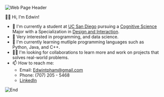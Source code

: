 ![Web Page Header](https://res.cloudinary.com/practicaldev/image/fetch/s--XURexv5l--/c_imagga_scale,f_auto,fl_progressive,h_420,q_auto,w_1000/https://dev-to-uploads.s3.amazonaws.com/i/w0tci0oyztfaduazx54s.png)

👋🏼 Hi, I’m Edwin!
- 🔬 I'm currently a student at [UC San Diego](ucsd.edu) pursuing a [Cognitive Science](https://cogsci.ucsd.edu) Major with a Specialization in [Design and Interaction](https://cogsci.ucsd.edu/undergraduates/major/design-interaction.html).
- 👀 Very interested in programming, and data science.
- 🌱 I'm currently learning mutliple programming languages such as Python, Java, and C++.
- 👯‍♂️ I'm looking for collaborations to learn more and work on projects that solves real-world problems.
- 📫 How to reach me:
  - Email: Edwintpham@gmail.com
  - Phone: (707) 205 - 5468
  - [LinkedIn](https://www.linkedin.com/in/edwin-pham-9982b81b2/)


![End](https://thumbs.dreamstime.com/b/thank-you-message-person-using-laptop-computer-168457246.jpg)
